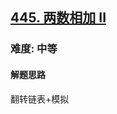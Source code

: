 <h2><a href="https://leetcode.cn/problems/add-two-numbers-ii/">445. 两数相加 II</a></h2>
<h3>难度: 中等</h3>
<h4>解题思路</h4>
<p>翻转链表+模拟</p>
